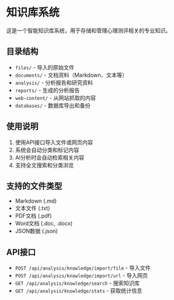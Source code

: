 # 知识库系统

这是一个智能知识库系统，用于存储和管理心理测评相关的专业知识。

## 目录结构

- `files/` - 导入的原始文件
- `documents/` - 文档资料（Markdown、文本等）
- `analysis/` - 分析报告和研究资料
- `reports/` - 生成的分析报告
- `web-content/` - 从网站抓取的内容
- `databases/` - 数据库导出和备份

## 使用说明

1. 使用API接口导入文件或网页内容
2. 系统会自动分类和标记内容
3. AI分析时会自动检索相关内容
4. 支持全文搜索和分类浏览

## 支持的文件类型

- Markdown (.md)
- 文本文件 (.txt)
- PDF文档 (.pdf)
- Word文档 (.doc, .docx)
- JSON数据 (.json)

## API接口

- `POST /api/analysis/knowledge/import/file` - 导入文件
- `POST /api/analysis/knowledge/import/url` - 导入网页
- `GET /api/analysis/knowledge/search` - 搜索知识库
- `GET /api/analysis/knowledge/stats` - 获取统计信息
